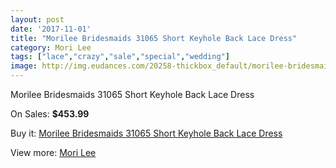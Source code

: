 ```yaml
---
layout: post
date: '2017-11-01'
title: "Morilee Bridesmaids 31065 Short Keyhole Back Lace Dress"
category: Mori Lee
tags: ["lace","crazy","sale","special","wedding"]
image: http://img.eudances.com/20258-thickbox_default/morilee-bridesmaids-31065-short-keyhole-back-lace-dress.jpg
---
```

Morilee Bridesmaids 31065 Short Keyhole Back Lace Dress

On Sales: **$453.99**
<a href="https://www.eudances.com/en/mori-lee/6071-morilee-bridesmaids-31065-short-keyhole-back-lace-dress.html"><amp-img layout="responsive" width="600" height="600" src="//img.eudances.com/20258-thickbox_default/morilee-bridesmaids-31065-short-keyhole-back-lace-dress.jpg" alt="Morilee Bridesmaids 31065 Short Keyhole Back Lace Dress 0" /></a>
<a href="https://www.eudances.com/en/mori-lee/6071-morilee-bridesmaids-31065-short-keyhole-back-lace-dress.html"><amp-img layout="responsive" width="600" height="600" src="//img.eudances.com/20260-thickbox_default/morilee-bridesmaids-31065-short-keyhole-back-lace-dress.jpg" alt="Morilee Bridesmaids 31065 Short Keyhole Back Lace Dress 1" /></a>
<a href="https://www.eudances.com/en/mori-lee/6071-morilee-bridesmaids-31065-short-keyhole-back-lace-dress.html"><amp-img layout="responsive" width="600" height="600" src="//img.eudances.com/20259-thickbox_default/morilee-bridesmaids-31065-short-keyhole-back-lace-dress.jpg" alt="Morilee Bridesmaids 31065 Short Keyhole Back Lace Dress 2" /></a>

Buy it: [Morilee Bridesmaids 31065 Short Keyhole Back Lace Dress](https://www.eudances.com/en/mori-lee/6071-morilee-bridesmaids-31065-short-keyhole-back-lace-dress.html "Morilee Bridesmaids 31065 Short Keyhole Back Lace Dress")

View more: [Mori Lee](https://www.eudances.com/en/65-mori-lee "Mori Lee")